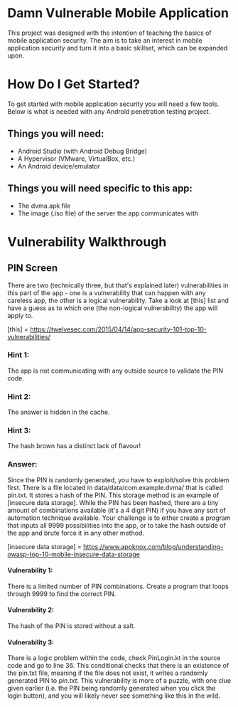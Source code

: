 # Damn Vulnerable Mobile Application
This project was designed with the intention of teaching the basics of mobile application security. The aim is to take an interest in mobile application security and 
turn it into a basic skillset, which can be expanded upon.

# How Do I Get Started?
To get started with mobile application security you will need a few tools. Below is what is needed with any Android penetration testing project.  

## Things you will need:
* Android Studio (with Android Debug Bridge)
* A Hypervisor (VMware, VirtualBox, etc.)
* An Android device/emulator

## Things you will need specific to this app:
* The dvma.apk file
* The image (.iso file) of the server the app communicates with

# Vulnerability Walkthrough
## PIN Screen
There are two (technically three, but that's explained later) vulnerabilities in this part of the app - one is a vulnerability that can happen with any careless app, the other is a logical vulnerability. Take a look at [this] list and have a guess as to which one (the non-logical vulnerability) the app will apply to.

[this] = https://twelvesec.com/2015/04/14/app-security-101-top-10-vulnerabilities/

### Hint 1:
The app is not communicating with any outside source to validate the PIN code.

### Hint 2:
The answer is hidden in the cache.

### Hint 3:
The hash brown has a distinct lack of flavour!

### Answer:
Since the PIN is randomly generated, you have to exploit/solve this problem first. There is a file located in data/data/com.example.dvma/ that is called pin.txt. It stores a hash of the PIN. This storage method is an example of [insecure data storage]. While the PIN has been hashed, there are a tiny amount of combinations available (it's a 4 digit PIN) if you have any sort of automation technique available. Your challenge is to either create a program that inputs all 9999 possibilities into the app, or to take the hash outside of the app and brute force it in any other method. 

[insecure data storage] = https://www.appknox.com/blog/understanding-owasp-top-10-mobile-insecure-data-storage

#### Vulnerability 1:
There is a limited number of PIN combinations. Create a program that loops through 9999 to find the correct PIN.

#### Vulnerability 2:
The hash of the PIN is stored without a salt.

#### Vulnerability 3:
There is a logic problem within the code, check PinLogin.kt in the source code and go to line 36. This conditional checks that there is an existence of the pin.txt file, meaning if the file does not exist, it writes a randomly generated PIN to _pin.txt_. This vulnerability is more of a puzzle, with one clue given earlier (i.e. the PIN being randomly generated when you click the login button), and you will likely never see something like this in the wild.
